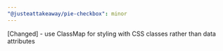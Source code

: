 ```yaml
---
"@justeattakeaway/pie-checkbox": minor
---
```


[Changed] - use ClassMap for styling with CSS classes rather than data attributes
